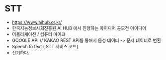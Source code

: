 # STT

- https://www.aihub.or.kr/ 
- 한국지능정보사회진흥원 AI HUB 에서 진행하는 아이디어 공모전 아이디어 
- 어플리케이션 / 컴퓨터 마이크 
- GOOGLE API // KAKAO REST API를 통해서 음성 데이터 -> 문자 데이터로 변환
- Speech to text ( STT 서비스 코드)
- 신기하다.
